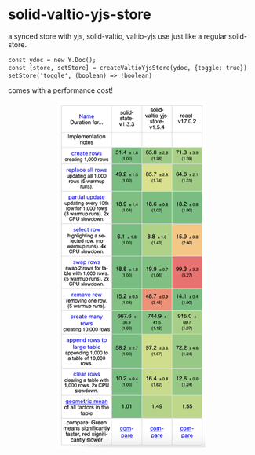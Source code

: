 # solid-valtio-yjs-store

a synced store with yjs, solid-valtio, valtio-yjs
use just like a regular solid-store.

```
const ydoc = new Y.Doc();
const [store, setStore] = createValtioYjsStore(ydoc, {toggle: true})
setStore('toggle', (boolean) => !boolean)
```

comes with a performance cost!
<div style="text-align: center; width: 100%;">
<img style="width: 300px;" src="/assets/benchmark.png"></img>
</div>
